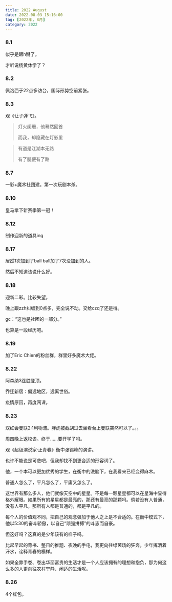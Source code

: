 ```yaml
---
title: 2022 August
date: 2022-08-03 15:16:00
tag: [2022年, 8月]
category: 2022
---
```


### 8.1

似乎是跟h掰了。

才听说杨黄休学了？

### 8.2

佩洛西于22点多访台，国际形势空前紧张。

### 8.3

观《让子弹飞》。

> 灯火阑珊，他蓦然回首
>
> 而我，却隐藏在灯影里

> 有道是江湖本无路
>
> 有了腿便有了路

### 8.7

一彩+魔术社团建。第一次玩剧本杀。

### 8.10

皇马拿下新赛季第一冠！

### 8.12

制作迎新的道具ing

### 8.17

居然1次加到了ball ball加了7次没加到的人。

然后不知道该说什么好。

### 8.18

迎新二彩。比较失望。

晚上跟zzh纠缠到0点多，完全说不动。交给czq了还是得。

gc：“这也是社团的一部分。”

也算是一段经历吧。

### 8.19

加了Eric Chien的粉丝群，群里好多魔术大佬。

### 8.22

阿森纳3连胜登顶。

乔迁新居：偏远地区，远离世俗。

疫情原因，再度网课。

### 8.23

双红会曼联2:1利物浦。胖虎被截胡过去坐看台上曼联突然可以了。。。

周四晚上返校诶。终于……要开学了吗。

观《超级演说家·正青春》衡中张锡峰的演讲。

也许不能说是可悲吧，但我却找不到更合适的形容词了。

他，一个本可以更加优秀的学生，在衡中的洗脑下，在我看来已经变得麻木。

普通人怎么了，平凡怎么了，平庸又怎么了。

这世界有那么多人，他们就像天空中的星星。不是每一颗星星都可以在星海中显得格外耀眼。如果所有的星星都是最亮的，那还有最亮的那颗吗。倘若没有人普通，没有人平凡，那所有人都是普通的，都是平凡的。

每个人的价值观不同，把自己的观念强加于他人之上是不合适的。在衡中模式下，他以5:30的奋斗骄傲，以自己“顽强拼搏”的斗志而自豪。

但这好吗？这真的是少年该有的样子吗。

比起早起的背书、整日的推题、夜晚的手电，我更向往绿茵场的狂奔，少年挥洒着汗水，诠释青春的模样。

如果全靠手卷、卷出华丽富贵的生活才是一个人应该拥有的理想和抱负，那为何这么多的人更向往农村宁静、闲适的生活呢。

### 8.26

4个红包。